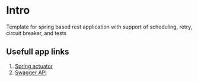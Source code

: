 # Intro
Template for spring based rest application with support of scheduling, retry, circuit breaker, and tests

## Usefull app links
1. [Spring actuator](http://localhost:8080/actuator)
2. [Swagger API](http://localhost:8080/swagger-ui/index.html)
